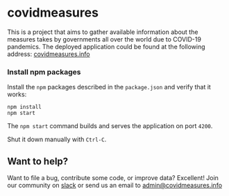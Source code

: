 # covidmeasures
This is a project that aims to gather available information about the measures takes by governments
all over the world due to COVID-19 pandemics. The deployed application could be found at the following address:
[covidmeasures.info](https://covidmeasures.info)

### Install npm packages

Install the `npm` packages described in the `package.json` and verify that it works:

```shell
npm install
npm start
```

The `npm start` command builds and serves the application on port `4200`.

Shut it down manually with `Ctrl-C`.

## Want to help?

Want to file a bug, contribute some code, or improve data? Excellent! Join our community on
[slack](https://join.slack.com/t/covidmeasuresgroup/shared_invite/zt-dhg4irr9-Wj01hhCC3AofmdIMOTnDKA) or send us an email
to admin@covidmeasures.info
